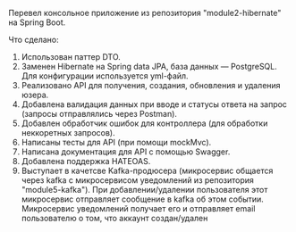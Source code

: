 Перевел консольное приложение из репозитория "module2-hibernate" на Spring Boot.

Что сделано:
1) Использован паттер DTO.
2) Заменен Hibernate на Spring data JPA, база данных — PostgreSQL. Для конфигурации используется yml-файл.
3) Реализовано API для получения, создания, обновления и удаления юзера.
4) Добавлена валидация данных при вводе и статусы ответа на запрос (запросы отправлялись через Postman).
5) Добавлен обработчик ошибок для контроллера (для обработки неккоретных запросов). 
6) Написаны тесты для API (при помощи mockMvc).
7) Написана документация для API с помощью Swagger.
8) Добавлена поддержка HATEOAS.
9) Выступает в качетсве Kafka-продюсера (микросервис общается через kafka с микросервисом уведомлений из репозитория "module5-kafka").
При добавлении/удалении пользователя этот микросервис отправляет сообщение в kafka об этом событии. Микросервис уведомлений получает его
и отправляет email пользователю о том, что аккаунт создан/удален 
